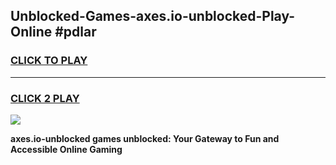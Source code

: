 
## Unblocked-Games-axes.io-unblocked-Play-Online #pdlar
<h3>
<a href="https://news.freeplayer.one?title=axes.io-unblocked&ref=3">CLICK TO PLAY</a></h3>
<hr>

<h3>
<a href="https://news.freeplayer.one?title=axes.io-unblocked&ref=3">CLICK 2 PLAY</a>
  
</h3>

<a href="https://news.freeplayer.one?title=axes.io-unblocked&ref=3"><img src="https://clearcache.store/games.png"></a>


**axes.io-unblocked games unblocked: Your Gateway to Fun and Accessible Online Gaming**
